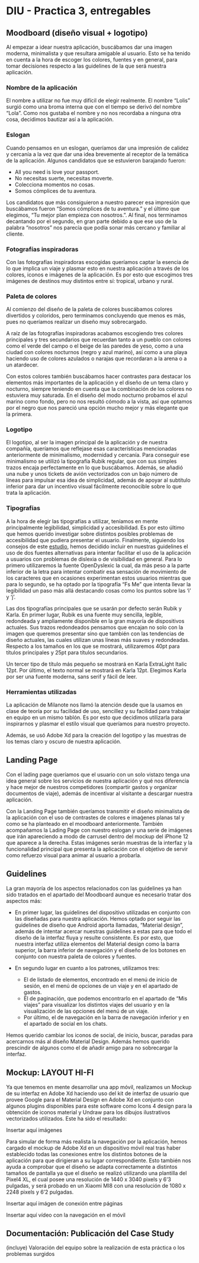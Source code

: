 # DIU - Practica 3, entregables

## Moodboard (diseño visual + logotipo)
Al empezar a idear nuestra aplicación, buscábamos dar una imagen moderna, minimalista y que resultara amigable al usuario. Esto se ha tenido en cuenta a la hora de escoger los colores, fuentes y en general, para tomar decisiones respecto a las guidelines de la que será nuestra aplicación.

### Nombre de la aplicación
El nombre a utilizar no fue muy difícil de elegir realmente. El nombre “Lolis” surgió como una broma interna que con el tiempo se derivó del nombre “Lola”. Como nos gustaba el nombre y no nos recordaba a ninguna otra cosa, decidimos bautizar así a la aplicación.

### Eslogan
Cuando pensamos en un eslogan, queríamos dar una impresión de calidez y cercanía a la vez que dar una idea brevemente al receptor de la temática de la aplicación. Algunos candidatos que se estuvieron barajando fueron:
- All you need is love your passport.
- No necesitas suerte, necesitas moverte.
- Colecciona momentos no cosas.
- Somos cómplices de tu aventura.

Los candidatos que más consiguieron a nuestro parecer esa impresión que buscábamos fueron “Somos cómplices de tu aventura.” y el último que elegimos, “Tu mejor plan empieza con nosotros.”. Al final, nos terminamos decantando por el segundo, en gran parte debido a que ese uso de la palabra “nosotros” nos parecía que podía sonar más cercano y familiar al cliente.

### Fotografías inspiradoras
Con las fotografías inspiradoras escogidas queríamos captar la esencia de lo que implica un viaje y plasmar esto en nuestra aplicación a través de los colores, iconos e imágenes de la aplicación. Es por esto que escogimos tres imágenes de destinos muy distintos entre sí: tropical, urbano y rural.

### Paleta de colores
Al comienzo del diseño de la paleta de colores buscábamos colores divertidos y coloridos, pero terminamos concluyendo que menos es más, pues no queríamos realizar un diseño muy sobrecargado.

A raíz de las fotografías inspiradoras acabamos escogiendo tres colores principales y tres secundarios que recuerdan tanto a un pueblo con colores como el verde del campo o el beige de las paredes de yeso, como a una ciudad con colores nocturnos (negro y azul marino), así como a una playa haciendo uso de colores azulados o narajas que recordaran a la arena o a un atardecer. 

Con estos colores también buscábamos hacer contrastes para destacar los elementos más importantes de la aplicación y el diseño de un tema claro y nocturno, siempre teniendo en cuenta que la combinación de los colores no estuviera muy saturada. En el diseño del modo nocturno probamos el azul marino como fondo, pero no nos resultó cómodo a la vista, así que optamos por el negro que nos pareció una opción mucho mejor y más elegante que la primera. 

### Logotipo
El logotipo, al ser la imagen principal de la aplicación y de nuestra compañía, queríamos que reflejase esas características mencionadas anteriormente de minimalismo, modernidad y cercanía. Para conseguir ese minimalismo se utilizó la tipografía Rubik regular, que con sus simples trazos encaja perfectamente en lo que buscábamos. Además, se añadió una nube y unos tickets de avión vectorizados con un bajo número de líneas para impulsar esa idea de simplicidad, además de apoyar al subtítulo inferior para dar un incentivo visual fácilmente reconocible sobre lo que trata la aplicación.

### Tipografías
A la hora de elegir las tipografías a utilizar, teníamos en mente principalmente legibilidad, simplicidad y accesibilidad. Es por esto último que hemos querido investigar sobre distintos posibles problemas de accesibilidad que pudiera presentar el usuario. Finalmente, siguiendo los consejos de este [estudio](https://reciteme.com/uploads/articles/accessible_fonts_guide.pdf), hemos decidido incluir en nuestras guidelines el uso de dos fuentes alternativas para intentar facilitar el uso de la aplicación a usuarios con problemas de dislexia o de visibilidad en general. Para lo primero utilizaremos la fuente OpenDyslexic la cual, da más peso a la parte inferior de la letra para intentar combatir esa sensación de movimiento de los caracteres que en ocasiones experimentan estos usuarios mientras que para lo segundo, se ha optado por la tipografía “Fs Me” que intenta llevar la legibilidad un paso más allá destacando cosas como los puntos sobre las ‘i’ y ‘j’.

Las dos tipografías principales que se usarán por defecto serán Rubik y Karla. En primer lugar, Rubik es una fuente muy sencilla, legible, redondeada y ampliamente disponible en la gran mayoría de dispositivos actuales. Sus trazos redondeados pensamos que encajan no solo con la imagen que queremos presentar sino que también con las tendencias de diseño actuales, las cuales utilizan unas líneas más suaves y redondeadas. Respecto a los tamaños en los que se mostrará, utilizaremos 40pt para títulos principales y 25pt para títulos secundarios.

Un tercer tipo de título más pequeño se mostrará en Karla ExtraLight Italic 12pt. Por último, el texto normal se mostrará en Karla 12pt. Elegimos Karla por ser una fuente moderna, sans serif y fácil de leer.

### Herramientas utilizadas
La aplicación de Milanote nos llamó la atención desde que la usamos en clase de teoría por su facilidad de uso, sencillez y su facilidad para trabajar en equipo en un mismo tablón. Es por esto que decidimos utilizarla para inspirarnos y plasmar el estilo visual que queríamos para nuestro proyecto.

Además, se usó Adobe Xd para la creación del logotipo y las muestras de los temas claro y oscuro de nuestra aplicación.


## Landing Page
Con el lading page queríamos que el usuario con un solo vistazo tenga una idea general sobre los servicios de nuestra aplicación y qué nos diferencia y hace mejor de nuestros competidores (compartir gastos y organizar documentos de viaje), además de incentivar al visitante a descargar nuestra aplicación. 

Con la Landing Page también queríamos transmitir el diseño minimalista de la aplicación con el uso de contrastes de colores e imaǵenes planas tal y como se ha planteado en el moodboard anteriormente. También acompañamos la Lading Page con nuestro eslogan y una serie de imágenes que irán apareciendo a modo de carrusel dentro del mockup del iPhone 12 que aparece a la derecha. Estas imágenes serán muestras de la interfaz y la funcionalidad principal que presenta la aplicación con el objetivo de servir como refuerzo visual para animar al usuario a probarla.

## Guidelines
La gran mayoría de los aspectos relacionados con las guidelines ya han sido tratados en el apartado del Moodboard aunque es necesario tratar dos aspectos más:

- En primer lugar, las guidelines del dispositivo utilizadas en conjunto con las diseñadas para nuestra aplicación. Hemos optado por seguir las guidelines de diseño que Android aporta llamadas, “Material design”, además de intentar acercar nuestras guidelines a estas para que todo el diseño de la interfaz fluya y resulte consistente. Es por esto, que nuestra interfaz utiliza elementos del Material design como la barra superior, la barra inferior de navegación y el diseño de los botones en conjunto con nuestra paleta de colores y fuentes.

- En segundo lugar en cuanto a los patrones, utilizamos tres:
	- El de listado de elementos, encontrado en el menú de inicio de sesión, en el menú de opciones de un viaje y en el apartado de gastos.
	- El de paginación, que podemos encontrarlo en el apartado de “Mis viajes” para visualizar los distintos viajes del usuario y en la visualización de las opciones del menú de un viaje.
	- Por último, el de navegación en la barra de navegación inferior y en el apartado de social en los chats.

Hemos querido cambiar los iconos de social, de inicio, buscar, paradas para acercarnos más al diseño Material Design. Además hemos querido prescindir de algunos como el de añadir amigo para no sobrecargar la interfaz.


## Mockup: LAYOUT HI-FI
Ya que tenemos en mente desarrollar una app móvil, realizamos un Mockup de su interfaz en Adobe Xd haciendo uso del kit de interfaz de usuario que provee Google para el Material Design en Adobe Xd en conjunto con algunos plugins disponibles para este software como  Icons 4 design para la obtención de iconos material y Undraw para los dibujos ilustrativos vectorizados utilizados. Este ha sido el resultado:


Insertar aquí imágenes


Para simular de forma más realista la navegación por la aplicación, hemos cargado el mockup de Adobe Xd en un dispositivo móvil real tras haber establecido todas las conexiones entre los distintos botones de la aplicación para que dirigieran a su lugar correspondiente. Esto también nos ayuda a comprobar que el diseño se adapta correctamente a distintos tamaños de pantalla ya que el diseño se realizó utilizando una plantilla del Pixel4 XL, el cual posee una resolución de 1440 x 3040 pixels y 6’3 pulgadas, y será probado en un Xiaomi MI8 con una resolución de 1080 x 2248 pixels y 6’2 pulgadas.

Insertar aquí imágen de conexión entre páginas

Insertar aquí vídeo con la navegación en el móvil


## Documentación: Publicación del Case Study


(incluye) Valoración del equipo sobre la realización de esta práctica o los problemas surgidos
 
